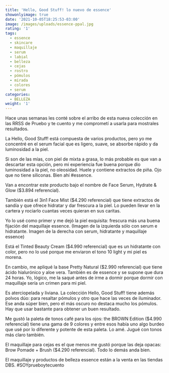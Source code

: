 ```yaml
---
title: 'Hello, Good Stuff! lo nuevo de essence'
showonlyimage: true
date: '2021-10-05T18:25:53-03:00'
image: /images/uploads/essence-ppal.jpg
rating: '1'
tags:
  - essence
  - skincare
  - maquillaje
  - serum
  - labial
  - belleza
  - cejas
  - rostro
  - pómulos
  - mirada
  - colores
  - serum
categories:
  - BELLEZA
weight: '1'
---
```

Hace unas semanas les conté sobre el arribo de esta nueva colección en las RRSS de Pruebo y te cuento y me comprometí a usarla para mostrales resultados.

<!--more-->

La Hello, Good Stuff! está compuesta de varios productos, pero yo me concentré en el serum facial que es ligero, suave, se absorbe rápido y da luminosidad a la piel. 

Si son de las mías, con piel de mixta a grasa, lo más probable es que van a descartar esta opción, pero mi experiencia fue buena porque dio luminosidad a la piel, no oleosidad. Huele y contiene extractos de piña. Ojo que no tiene siliconas. Bien ahí #essence.

Van a encontrar este producto bajo el nombre de Face Serum, Hydrate & Glow ($3.894 referencial).

También está el 3in1 Face Mist ($4.290 referencial) que tiene extractos de sandía y que ofrece hidratar y dar frescura a la piel. Lo pueden llevar en la cartera y rociarlo cuantas veces quieran en sus caritas.

Yo lo usé como primer y me dejó la piel exquisita: frescura más una buena fijación del maquillaje essence. (Imagen de la izquierda sólo con serum e hidratante. Imagen de la derecha con serum, hidratante y maquillaje essence)

Está el Tinted Beauty Cream ($4.990 referencial) que es un hidratante con color, pero no lo usé porque me enviaron el tono 10 light y mi piel es morena.

En cambio, me apliqué la base Pretty Natural ($2.990 referencial) que tiene ácido hialurónico y aloe vera. También es de essence y se supone que dura 24 horas. Yo, lógico, me la saqué antes de irme a dormir porque dormir con maquillaje sería un crimen para mi piel.

Es aterciopelada y liviana. La colección Hello, Good Stuff! tiene además polvos dúo: para resaltar pómulos y otro que hace las veces de iluminador. Ese anda súper bien, pero el más oscuro no destaca mucho los pómulos. Hay que usar bastante para obtener un buen resultado.

Me gustó la paleta de tonos café para los ojos: the BROWN Edition ($4.990 referencial) tiene una gama de 9 colores y entre esos había uno algo burdeo que usé por lo diferente y potente de esta paleta. Lo amé. Jugué con tonos más claro también.

El maquillaje para cejas es el que menos me gustó porque las deja opacas: Brow Pomade + Brush ($4.290 referencial). Todo lo demás anda bien. 

El maquillaje y productos de belleza essence están a la venta en las tiendas DBS. #SOYprueboytecuento
